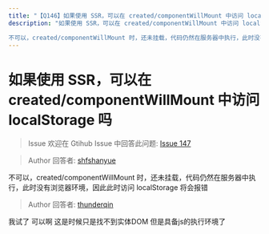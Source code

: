 ```yaml
---
title: "【Q146】如果使用 SSR，可以在 created/componentWillMount 中访问 localStorage 吗 | react,vue高频面试题"
description: "如果使用 SSR，可以在 created/componentWillMount 中访问 localStorage 吗

不可以，created/componentWillMount 时，还未挂载，代码仍然在服务器中执行，此时没有浏览器环境，因此此时访问 localStorage 将会报错  字节跳动面试题、阿里腾讯面试题、美团小米面试题。"
---
```


# 如果使用 SSR，可以在 created/componentWillMount 中访问 localStorage 吗

> Issue
> 欢迎在 Gtihub Issue 中回答此问题: [Issue 147](https://github.com/shfshanyue/Daily-Question/issues/147)

> Author
> 回答者: [shfshanyue](https://github.com/shfshanyue)

不可以，created/componentWillMount 时，还未挂载，代码仍然在服务器中执行，此时没有浏览器环境，因此此时访问 localStorage 将会报错

> Author
> 回答者: [thunderqin](https://github.com/thunderqin)

我试了 可以啊 这是时候只是找不到实体DOM 但是具备js的执行环境了
